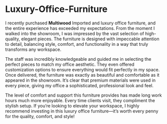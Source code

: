 # Luxury-Office-Furniture
I recently purchased **Multiwood** Imported and luxury office furniture, and the entire experience has exceeded my expectations. From the moment I walked into the showroom, I was impressed by the vast selection of high-quality, elegant pieces. The furniture is designed with impeccable attention to detail, balancing style, comfort, and functionality in a way that truly transforms any workspace.

The staff was incredibly knowledgeable and guided me in selecting the perfect pieces to match my office aesthetic. They even offered customization options to ensure everything would fit perfectly in my space. Once delivered, the furniture was exactly as beautiful and comfortable as it appeared in the showroom. It’s clear that premium materials were used in every piece, giving my office a sophisticated, professional look and feel.

The level of comfort and support this furniture provides has made long work hours much more enjoyable. Every time clients visit, they compliment the stylish setup. If you’re looking to elevate your workspace, I highly recommend investing in this luxury office furniture—it’s worth every penny for the quality, comfort, and style!
